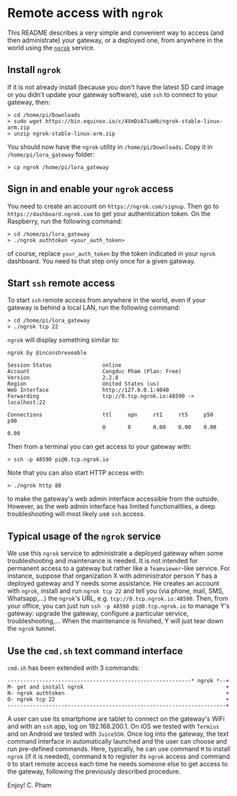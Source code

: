 Remote access with `ngrok`
==========================

This README describes a very simple and convenient way to access (and then administrate) your gateway, or a deployed one, from anywhere in the world using the [`ngrok`](https://ngrok.com/docs/2#getting-started) service.

Install `ngrok`
---------------

If it is not already install (because you don't have the latest SD card image or you didn't update your gateway software), use `ssh` to connect to your gateway, then:

	> cd /home/pi/Downloads
	> sudo wget https://bin.equinox.io/c/4VmDzA7iaHb/ngrok-stable-linux-arm.zip
	> unzip ngrok-stable-linux-arm.zip

You should now have the `ngrok` utility in `/home/pi/Downloads`. Copy it in `/home/pi/lora_gateway` folder:

	> cp ngrok /home/pi/lora_gateway

Sign in and enable your `ngrok` access
--------------------------------------

You need to create an account on `https://ngrok.com/signup`. Then go to `https://dashboard.ngrok.com` to get your authentication token. On the Raspberry, run the following command:

	> cd /home/pi/lora_gateway
	> ./ngrok authtoken <your_auth_token>
	
of course, replace `your_auth_token` by the token indicated in your `ngrok` dashboard. You need to that step only once for a given gateway.

Start `ssh` remote access
-------------------------

To start `ssh` remote access from anywhere in the world, even if your gateway is behind a local LAN, run the following command:

	> cd /home/pi/lora_gateway
	> ./ngrok tcp 22
	
`ngrok` will display something similar to:

	ngrok by @inconshreveable
																																																		 
	Session Status                online                                                                                                                                                                     
	Account                       Congduc Pham (Plan: Free)                                                                                                                                                  
	Version                       2.2.8                                                                                                                                                                      
	Region                        United States (us)                                                                                                                                                         
	Web Interface                 http://127.0.0.1:4040                                                                                                                                                      
	Forwarding                    tcp://0.tcp.ngrok.io:48590 -> localhost:22                                                                                                                                 
																																																		 
	Connections                   ttl     opn     rt1     rt5     p50     p90                                                                                                                                
								  0       0       0.00    0.00    0.00    0.00   	

Then from a terminal you can get access to your gateway with:

	> ssh -p 48590 pi@0.tcp.ngrok.io
	
Note that you can also start HTTP access with:

	> ./ngrok http 80
	
to make the gateway's web admin interface accessible from the outside. However, as the web admin interface has limited functionalities, a deep troubleshooting will most likely use `ssh` access.	 	

Typical usage of the `ngrok` service
------------------------------------

We use this `ngrok` service to administrate a deployed gateway when some troubleshooting and maintenance is needed. It is not intended for permanent access to a gateway but rather like a `Teamviewer`-like service. For instance, suppose that organization X with administrator person Y has a deployed gateway and Y needs some assistance. He creates an account with `ngrok`, install and run `ngrok tcp 22` and tell you (via phone, mail, SMS, Whatsapp,...) the `ngrok`'s URL, e.g. `tcp://0.tcp.ngrok.io:48590`. Then, from your office, you can just run `ssh -p 48590 pi@0.tcp.ngrok.io` to manage Y's gateway: upgrade the gateway, configure a particular service, troubleshooting,... When the maintenance is finished, Y will just tear down the `ngrok` tunnel.

Use the `cmd.sh` text command interface
---------------------------------------

`cmd.sh` has been extended with 3 commands:

	----------------------------------------------------------* ngrok *--+
	M- get and install ngrok                                             +
	N- ngrok authtoken                                                   +
	O- ngrok tcp 22                                                      + 
	---------------------------------------------------------------------+	
	
A user can use its smartphone are tablet to connect on the gateway's WiFi and with an `ssh` app, log on 192.168.200.1. On iOS we tested with `Termius` and on Android we tested with `JuiceSSH`.	Once log into the gateway, the text command interface in automatically launched and the user can choose and run pre-defined commands. Here, typically, he can use command `M` to install `ngrok` (if it is needed), command `N` to register its `ngrok` access and command `O` to start remote access each time he needs someone else to get access to the gateway, following the previously described procedure. 
	
	
Enjoy!
C. Pham		